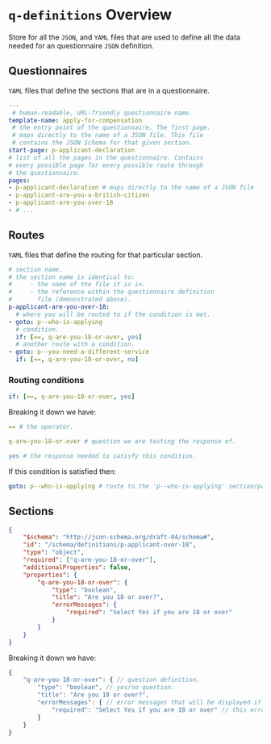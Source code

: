 # `q-definitions` Overview
Store for all the `JSON`, and `YAML` files that are used to define all the data needed for an questionnaire `JSON` definition.

## Questionnaires
`YAML` files that define the sections that are in a questionnaire.
```yaml
---
 # human-readable, URL-friendly questionnaire name.
template-name: apply-for-compensation
 # the entry point of the questionnaire. The first page.
 # maps directly to the name of a JSON file. This file
 # contains the JSON Schema for that given section.  
start-page: p-applicant-declaration
# list of all the pages in the questionnaire. Contains
# every possible page for every possible route through
# the questionnaire.
pages: 
- p-applicant-declaration # maps directly to the name of a JSON file
- p-applicant-are-you-a-british-citizen
- p-applicant-are-you-over-18
- # ...
```

## Routes
`YAML` files that define the routing for that particular section.
```yaml
# section name.
# the section name is identical to:
#     - the name of the file it is in.
#     - the reference within the questionnaire definition
#       file (demonstrated above).
p-applicant-are-you-over-18:
  # where you will be routed to if the condition is met.
- goto: p--who-is-applying
  # condition.
  if: [==, q-are-you-18-or-over, yes]
  # another route with a condition.
- goto: p--you-need-a-different-service
  if: [==, q-are-you-18-or-over, no]
```

### Routing conditions
```yaml
if: [==, q-are-you-18-or-over, yes]
```
Breaking it down we have:
```yaml
== # the operator.
```
```YAML
q-are-you-18-or-over # question we are testing the response of.
```
```yaml
yes # the response needed to satisfy this condition.
```

If this condition is satisfied then:
```yaml
goto: p--who-is-applying # route to the 'p--who-is-applying' section/page.
```

## Sections
```json
{
    "$schema": "http://json-schema.org/draft-04/schema#",
    "id": "/schema/definitions/p-applicant-over-18",
    "type": "object",
    "required": ["q-are-you-18-or-over"],
    "additionalProperties": false,
    "properties": {
        "q-are-you-18-or-over": {
            "type": "boolean",
            "title": "Are you 18 or over?",
            "errorMessages": {
                "required": "Select Yes if you are 18 or over"
            }
        }
    }
}
```

Breaking it down we have:

```js
{
    "q-are-you-18-or-over": { // question definition.
        "type": "boolean", // yes/no question.
        "title": "Are you 18 or over?",
        "errorMessages": { // error messages that will be displayed if needed.
            "required": "Select Yes if you are 18 or over" // this error message will be displayed if the "required-ness" is invalidated. i.e. this field is required, the user didn't answer it, therefore it is an invalid response, so display this error.
        }
    }
}
```